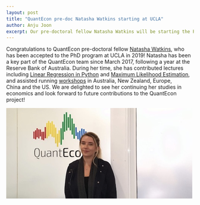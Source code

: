```yaml
---
layout: post
title: "QuantEcon pre-doc Natasha Watkins starting at UCLA"
author: Anju Joon
excerpt: Our pre-doctoral fellow Natasha Watkins will be starting the PhD program at UCLA in 2019.
---
```


Congratulations to QuantEcon pre-doctoral fellow [Natasha Watkins](https://github.com/natashawatkins), who has been accepted to the PhD program at UCLA in 2019! Natasha has been a key part of the QuantEcon team since March 2017, following a year at the Reserve Bank of Australia. During her time, she has contributed lectures including [Linear Regression in Python](https://lectures.quantecon.org/py/ols.html) and [Maximum Likelihood Estimation](https://lectures.quantecon.org/py/mle.html), and assisted running [workshops](workshops.md) in Australia, New Zealand, Europe, China and the US. We are delighted to see her continuing her studies in economics and look forward to future contributions to the QuantEcon project!

![Photo of Anju Joon](/assets/img/natasha-watkins.jpg)